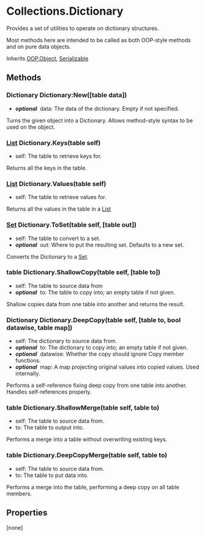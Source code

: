 # Collections.Dictionary
Provides a set of utilities to operate on dictionary structures.

Most methods here are intended to be called as both OOP-style methods and on pure data objects.

Inherits [OOP.Object](Classes/OOP.Object), [Serializable](Classes/Serializable)

## Methods
### Dictionary Dictionary:New([table data])
- ***optional***&nbsp;&nbsp;data: The data of the dictionary. Empty if not specified.

Turns the given object into a Dictionary.
Allows method-style syntax to be used on the object.


### [List](Classes/Collections.List) Dictionary.Keys(table self)
- self: The table to retrieve keys for.

Returns all the keys in the table.


### [List](Classes/Collections.List) Dictionary.Values(table self)
- self: The table to retrieve values for.

Returns all the values in the table in a [List](Classes/Collections.List)


### [Set](Classes/Collections.Set) Dictionary.ToSet(table self, [table out])
- self: The table to convert to a set.
- ***optional***&nbsp;&nbsp;out: Where to put the resulting set. Defaults to a new set.

Converts the Dictionary to a [Set](Classes/Collections.Set).


### table Dictionary.ShallowCopy(table self, [table to])
- self: The table to source data from
- ***optional***&nbsp;&nbsp;to: The table to copy into; an empty table if not given.

Shallow copies data from one table into another and returns the result.


### Dictionary Dictionary.DeepCopy(table self, [table to, bool datawise, table map])
- self: The dictionary to source data from.
- ***optional***&nbsp;&nbsp;to: The dictionary to copy into; an empty table if not given.
- ***optional***&nbsp;&nbsp;datawise: Whether the copy should ignore Copy member functions.
- ***optional***&nbsp;&nbsp;map: A map projecting original values into copied values. Used internally.

Performs a self-reference fixing deep copy from one table into another.
Handles self-references properly.


### table Dictionary.ShallowMerge(table self, table to)
- self: The table to source data from.
- to: The table to output into.

Performs a merge into a table without overwriting existing keys.


### table Dictionary.DeepCopyMerge(table self, table to)
- self: The table to source data from.
- to: The table to put data into.

Performs a merge into the table, performing a deep copy on all table members.


## Properties
[none]
